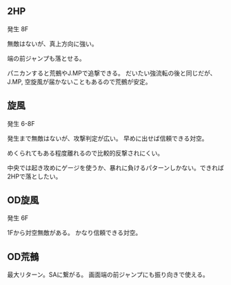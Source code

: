 ## 2HP

発生 8F

無敵はないが、真上方向に強い。

端の前ジャンプも落とせる。

パニカンすると荒鵺やJ.MPで追撃できる。
だいたい強流転の後と同じだが、J.MP, 空旋風が届かないこともあるので荒鵺が安定。

## 旋風

発生 6-8F

発生まで無敵はないが、攻撃判定が広い。
早めに出せば信頼できる対空。

めくられてもある程度離れるので比較的反撃されにくい。

中央では起き攻めにゲージを使うか、暴れに負けるパターンしかない。できれば2HPで落としたい。

## OD旋風

発生 6F

1Fから対空無敵がある。
かなり信頼できる対空。

## OD荒鵺

最大リターン。SAに繋がる。
画面端の前ジャンプにも振り向きで使える。

